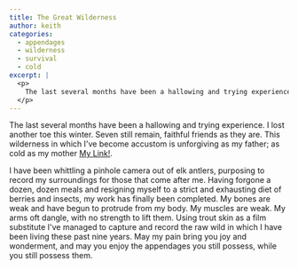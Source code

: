 ```yaml
---
title: The Great Wilderness
author: keith
categories:
  - appendages
  - wilderness
  - survival
  - cold
excerpt: |
  <p>
  	The last several months have been a hallowing and trying experience. I lost another toe this winter. Seven still remain, faithful friends as they are. This wilderness in which I've become accustom is unforgiving as my father; as cold as my mother <a href="www.google.com">My Link!</a>.
  </p>
---
```

<p>
	The last several months have been a hallowing and trying experience. I lost another toe this winter. Seven still remain, faithful friends as they are. This wilderness in which I've become accustom is unforgiving as my father; as cold as my mother <a href="www.google.com">My Link!</a>.
</p>
<p>
	I have been whittling a pinhole camera out of elk antlers, purposing to record my surroundings for those that come after me. Having forgone a dozen, dozen meals and resigning myself to a strict and exhausting diet of berries and insects, my work has finally been completed. My bones are weak and have begun to protrude from my body. My muscles are weak. My arms oft dangle, with no strength to lift them. Using trout skin as a film substitute I've managed to capture and record the raw wild in which I have been living these past nine years. May my pain bring you joy and wonderment, and may you enjoy the appendages you still possess, while you still possess them.
</p>